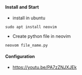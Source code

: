 #### Install and Start

- install in ubuntu
~~~shell
sudo apt install neovim
~~~

- Create python file in neovim
~~~shell
neovom file_name.py
~~~

#### Configuration
- https://youtu.be/PA7zZNJXJEk
